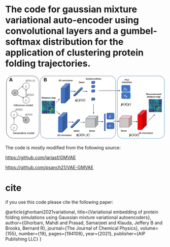 # The code for gaussian mixture variational auto-encoder using convolutional layers and a gumbel-softmax distribution for the application of clustering protein folding trajectories.

![figure](figure_1.JPG)

The code is mostly modified from the following source:

https://github.com/jariasf/GMVAE

https://github.com/psanch21/VAE-GMVAE


# cite 
if you use this code please cite the following paper:

  @article{ghorbani2021variational,
  title={Variational embedding of protein folding simulations using Gaussian mixture variational autoencoders},
  author={Ghorbani, Mahdi and Prasad, Samarjeet and Klauda, Jeffery B and Brooks, Bernard R},
  journal={The Journal of Chemical Physics},
  volume={155},
  number={19},
  pages={194108},
  year={2021},
  publisher={AIP Publishing LLC}
  }

